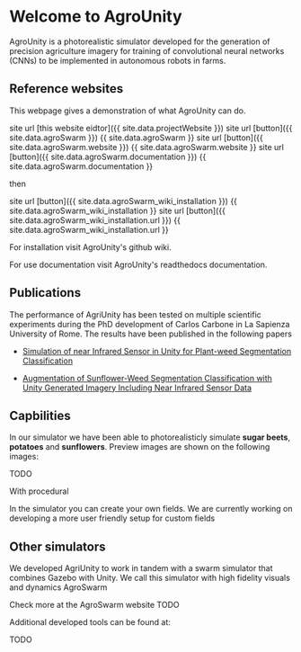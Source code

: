 # Welcome to AgroUnity

AgroUnity is a photorealistic simulator developed for the generation of precision agriculture imagery for training of convolutional neural networks (CNNs) to be implemented in autonomous robots in farms.

## Reference websites

This webpage gives a demonstration of what AgroUnity can do.

site url [this website eidtor]({{ site.data.projectWebsite }})
site url [button]({{ site.data.agroSwarm }})
{{ site.data.agroSwarm }}
site url [button]({{ site.data.agroSwarm.website }})
{{ site.data.agroSwarm.website }}
site url [button]({{ site.data.agroSwarm.documentation }})
{{ site.data.agroSwarm.documentation }}

then

site url [button]({{ site.data.agroSwarm_wiki_installation }})
{{ site.data.agroSwarm_wiki_installation }}
site url [button]({{ site.data.agroSwarm_wiki_installation.url }})
{{ site.data.agroSwarm_wiki_installation.url }}

For installation visit AgroUnity's github wiki.

For use documentation visit AgroUnity's readthedocs documentation.

## Publications

The performance of AgriUnity has been tested on multiple scientific experiments during the PhD development of Carlos Carbone in La Sapienza University of Rome. The results have been published in the following papers

* [Simulation of near Infrared Sensor in Unity for Plant-weed Segmentation Classification](https://www.semanticscholar.org/paper/Simulation-of-near-Infrared-Sensor-in-Unity-for-Carbone-Potena/1999b23a7080c7248477f6da1a8b8b260eb7b918)

* [Augmentation of Sunflower-Weed Segmentation Classification with Unity Generated Imagery Including Near Infrared Sensor Data](https://rd.springer.com/chapter/10.1007/978-3-030-84811-8_3)

## Capbilities

In our simulator we have been able to photorealisticly simulate **sugar beets**, **potatoes** and **sunflowers**. Preview images are shown on the following images:

TODO

With procedural 

In the simulator you can create your own fields. We are currently working on developing a more user friendly setup for custom fields

## Other simulators

We developed AgriUnity to work in tandem with a swarm simulator that combines Gazebo with Unity. We call this simulator with high fidelity visuals and dynamics AgroSwarm

Check more at the AgroSwarm website TODO

Additional developed tools can be found at: 

TODO

